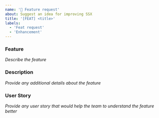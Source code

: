 ```yaml
---
name: '🚀 Feature request'
about: Suggest an idea for improving SSX
title: '[FEAT] <title>'
labels: 
  - 'Feat request'
  - 'Enhancement'
---
```

### Feature
_Describe the feature_

### Description
_Provide any additional details about the feature_

### User Story
_Provide any user story that would help the team to understand the feature better_
